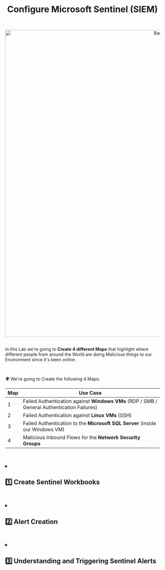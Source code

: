<br>

<h1 align="center">Configure Microsoft Sentinel (SIEM)</h1>

<br>

<p align="center">
<img width="1000" src="https://github.com/user-attachments/assets/d8f10eb7-e95b-447e-a679-f1d2c3e63863" alt="Banner"/>
<br />
<br />

In this Lab we're going to **Create 4 different Maps** that highlight where different people from around the World are doing Malicious things to our Environment since it's been online.

<br>

🌍 We're going to Create the following 4 Maps:

| **Map**                   | **Use Case**                                |
| ------------------------------ | ------------------------------------------ |
| 1️              | Failed Authentication against **Windows VMs** (RDP / SMB / General Authentication Failures) |
| 2️                | Failed Authentication against **Linux VMs** (SSH)                |
| 3️     | Failed Authentication to the **Microsoft SQL Server** (inside our Windows VM)                    |
| 4️  | Malicious Inbound Flows for the **Network Security Groups**                    |

<br>

<br>

<details close> 
<summary> <h2>1️⃣ Create Sentinel Workbooks</h2> </summary>
<br>

<br>
  
> We're going to set up **4 different Workbooks in Microsoft Sentinel**.
> 
> These will show different types of **Malicious Traffic** from around the World, targeting our Resources.
> 
> We'll import some pre-built **JSON files** into Microsoft Sentinel in order to Create the Maps.

<br>

<br>

In the **Azure Portal** ➜ go to **Microsoft Sentinel** ➜ select our **Log Analytics Workspace** ```LAW-Cyber-Lab-01```

<br>

![azure portal](https://github.com/user-attachments/assets/7049e934-297e-4fd1-aaad-5deef6344015)

<br>

💡The Maps are Created inside of Workbooks:

So click on the **Workbooks** blade ➜ and then ➕ **Add Workbook**

<br>

![azure portal](https://github.com/user-attachments/assets/c806a604-7bf6-4f32-b5dc-1da9416cd576)

<h2></h2>

<br>

<details close> 
  
**<summary> 📝 Step-by-step Guide on How to Create the Sentinel Maps Inside the Workbooks</summary>**

<br>

We'll first create the **Workbook** & the **Map** for the ***Linux SSH Authentication Failures***

After clicking on ➕ **Add Workbook** ➜ you can see there's a Default Workbook that Sentinel made.

Click ✏️ **Edit**

<br>

![azure portal](https://github.com/user-attachments/assets/04809ee5-30cf-4be9-9657-96b40d8570c5)

<br>

There's 2 Elements in the default workbook ➜ so we'll 🗑️ **Remove** them both

<br>

![azure portal](https://github.com/user-attachments/assets/bd89e261-7b56-40a3-b5f4-67527548db14)

<br>

![azure portal](https://github.com/user-attachments/assets/0713cab8-6708-4559-a1b7-95f32931aa2c)

<br>

Then we're going to click on ➕ **Add** ➜ and we're going to 𝄜 **Add query** based element

<br>

![azure portal](https://github.com/user-attachments/assets/00d4e479-6c2b-4a15-9f74-318c9859f61d)

<br>

We'll then click the **</> Advanced Editor blade**

<br>

![azure portal](https://github.com/user-attachments/assets/63fdc5d4-3d7c-446a-b534-83432bebd22d)

<br>

Now go to [this GitHub link](https://github.com/joshmadakor1/Cyber-Course-v2/blob/main/Sentinel-Maps(JSON)/linux-ssh-auth-fail.json) to get the **JSON** for the **Linux SSH Failed Authentication Map**.

Copy the **JSON** text.

<br>

![azure portal](https://github.com/user-attachments/assets/e0fd9e66-7334-4611-a0c6-5bdba55f5b11)

<br>

Back in the Azure Portal ➜ erase the default text ➜ and paste the **JSON** from the GitHub link

Then click ✔️ **Done Editing** down bellow

<br>

![azure portal](https://github.com/user-attachments/assets/9aaa0e83-9d8a-490a-aa5a-410737e21ecb)

<br>

Lastly, we'll click on the 💾 **Save** button:

- **Name the Workbook** ➜ ```linux-ssh-auth-fail```

- Make sure you select our **Log Analytics Workspace** ➜ ```LAW-Cyber-Lab-01```

- Place the Workbook at he same **Location** as our other Resources ➜ ```(US) East US```

Click **"Apply"**

<br>

![azure portal](https://github.com/user-attachments/assets/200974a3-3b28-41d9-82ff-a819e9a5c657)

<br>

✅ The **Workbook** and the corresponding **Sentinel Map** for the **Linux SSH Authentication Failures** were successfuully created.

<br>

![azure portal](https://github.com/user-attachments/assets/ddd23b87-fec7-464c-8e3c-72e6b77bcb01)

<br>

We'll then continue Creating the rest of the Workbooks & Maps for the rest of the Resources.

We'll click on ➕ **Add Workbook** ➜ follow the same process ➜  and use the other JSON codes from [this link](https://github.com/joshmadakor1/Cyber-Course-v2/tree/main/Sentinel-Maps(JSON))

<br>

  </details>

<h2></h2>

<br>

✅ All 4 Workbooks & Maps were successfully created:

<br>

![azure portal](https://github.com/user-attachments/assets/ddc1fe5d-41d6-40da-bd05-4a4944713158)

<br>

<details close> 
  
**<summary> 💡 We can then Test the Query ➜ to see if Events will be plotted on the Maps.</summary>**

<br>

From inside the **Workbook** ➜ click on ✏️ **Edit** ➜ and then **↑ Edit**

<br>

![azure portal](https://github.com/user-attachments/assets/10465b3c-25fb-460a-b6c3-29498b002aed)

<br>

![azure portal](https://github.com/user-attachments/assets/5262c279-be91-4257-a9fd-ad75076439f5)

<br>

And then we can see the actual **"Log Analytics Workspace Logs Query"** that's being used to plot stuff on the Map.

💡 If we click on the **"Map Settings"** button we can see all the **Settings** used in conjuction with the **Query** to create the **Attack Map**:

<br>

![azure portal](https://github.com/user-attachments/assets/9eadd94c-5998-48e0-8579-9e58355ef924)

<br>

We'll copy this Query from under the ⚙️ **Settings"** blade:

<br>

![azure portal](https://github.com/user-attachments/assets/9baa1292-e81b-4f7c-b3a4-a2923e843608)

<br>

We'll then go to our Log Analytics Workspace ```LAW-Cyber-Lab-01``` ➜ and **Paste It** to **Query the Logs**

<br>

  </details>

<br>

For example ➜ this is the Query from the **Windows RDP/SMB Authentication Failures** Workbook in LAW:

<br>

![azure portal](https://github.com/user-attachments/assets/ed015807-3c97-4def-8d0d-a58b227104b6)

<br>

By doing this, you can test changes to the Query.

✅ This way we make sure it's **Working and Generating Desired Results** ➜ before having to Update the Sentinel Workbooks.

<br>

  </details>

<h2></h2>

<details close> 
<summary> <h2>2️⃣ Alert Creation</h2> </summary>
<br>

> We're now going to **Create our Microsoft Sentinel Analytics Query Rules**.
> 
> These are going to be used to **Create Alerts** ➜ and then ultimately used to **Spin up Incidents** for certain Events taking place in our Environment.

<br>

Back in the **Azure Portal** ➜ go to **Microsoft Sentinel** ➜ and click on the **Analytics** blade

<br>

![azure portal](https://github.com/user-attachments/assets/13b81385-ded0-4e2c-810e-4e2505bdf7c5)

<br>

We're then going to Import all of our [Sentinel Analytics Rules](https://github.com/joshmadakor1/Cyber-Course-v2/blob/main/Sentinel-Analytics-Rules/Sentinel-Analytics-Rules(KQL%20Alert%20Queries).json).

Download the **Raw JSON File** and Save it.

<br>

![azure portal](https://github.com/user-attachments/assets/92f28c08-18f1-4323-bab9-ac3961a8162c)

<br>

Back in **Microsoft Sentinel** ➜ click on **Import** to upload the **JSON File**.

<br>

![azure portal](https://github.com/user-attachments/assets/445adcb4-2ec1-465b-8ff0-c018bed65d88)

<br>

✅ We can confirm that all of our **13 Analytics Query Rules** were **Successfully Deployed**!

<br>

![azure portal](https://github.com/user-attachments/assets/7ac23696-17d7-4ea9-9be4-28f628173da0)

<br>

  </details>

<h2></h2>

<details close> 
<summary> <h2>3️⃣ Understanding and Triggering Sentinel Alerts</h2> </summary>
<br>

<br>

>   <details close> 
>   
> **<summary> 📝 Explanation</summary>**
> 
> In this final stage of the lab ➜ we're going to explore some of the **Custom Analytics Rules / Alerts** that we created in **Sentinel**.
> 
> We'll look at the **Queries** that make those Events ➜ and try to go through and **Manually Trigger** at least 6 of them.
>   
> This will allow us to understand how the **Analytics Rules & the KQL Queries actually work.
> 
>   </details>

<br>

To Test your **Alerts & Incident Rule Configuration**:

- We'll **Simulate some Attacks on the VMs** and see if they show up in Sentinel (Generate Alerts & Incidents).

<br>

<br>

### ➡️ Here are some Tests to Run:

<br>

#### ❶ Trigger AAD Brute Force Success:

- Simulate **Brute-Force Success against Azure AD** with your Attacker Account ➜ from within the ```attack-vm```.

- In an Incognito Window ➜ Open the **Azure Portal** ➜ and Fail 10 Consecutive Logins ➜ followed by 1 Successful Login.


<br>

<h2></h2>

<br>

#### ❷ Trigger MS SQL Brute Force Attempt:

- We'll use the ```attack-vm``` for this one.

- Open **SSMS** and Simulate **Brute Force Attempt against the SQL Server** by failing 10 Consecutive Logins.

<br>

<h2></h2>

<br>

#### ❸ Trigger Malware Outbreak:

- From within the ```windows-vm``` ➜ Generate a **Malware Alert** by using ***PowerShell*** to create 1 or more **EICAR Files**.

- [Malware-Generator-EICAR.ps1](https://github.com/joshmadakor1/Cyber-Course/blob/main/Attack-Scripts/Malware-Generator-EICAR.ps1)

<br>

>   <details close> 
>   
> **<summary> 💡</summary>**
> 
> This can also be done Manually by creating a Text File with an **EICAR String** in it.
> 
>   </details>

<br>

<h2></h2>

<br>

#### ❹ Trigger Possible Privilege Escalation (AKV Critical Credential Retrieval or Update):

- Manually Read our **Key Vault Secret** ```Tenant-Global-Admin-Password``` in the Azure Portal.

- Observe the **Incidents** in Microsoft Sentinel.

<br>

<h2></h2>

<br>

#### ❺ Trigger Windows Host Firewall Tampering:

- Manually Enable & Disable the ```windows-vm``` **Firewall**.

- Observe the **Incidents** in Microsoft Sentinel.

<br>

<h2></h2>

<br>

#### ❻ Trigger Excessive Password Resets:

- Reset a **User's Password** in the Azure Portal 10 times.

- Observe the **Incidents** in Microsoft Sentinel.

<br>

<h2></h2>

<br>

After each Attack ➜ wait 10-20 minutes ➜ then check **Sentinel** to see if you have any **Incidents**.

<br>

>   <details close> 
>   
> **<summary> 💡 Note</summary>**
> 
> This can also help you with incident investigation later on in the lab.
> 
>   </details>

<br>

### ➡️ Incidents in Sentinel AFTER Simulating Some Attacks:

<br>

![azure portal](https://github.com/user-attachments/assets/bc25121d-158f-4702-bd45-f96bc5095f36)

<br>

  </details>

<h2></h2>

<br>

<br>

<br>

<br>

<br>

<br>

<br>
  
<br>

